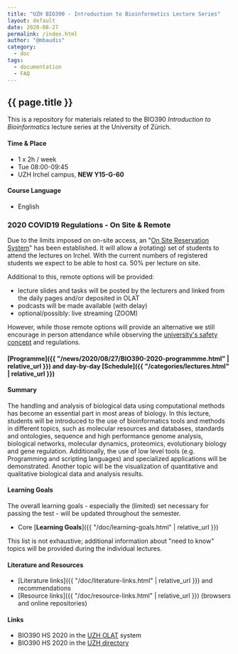 ```yaml
---
title: "UZH BIO390 - Introduction to Bioinformatics Lecture Series"
layout: default
date: 2020-08-27
permalink: /index.html
author: "@mbaudis"
category:
  - doc
tags:
  - documentation
  - FAQ
---
```


## {{ page.title }}

This is a repository for materials related to the BIO390 _Introduction to Bioinformatics_ lecture series at the University of Zürich.

#### Time & Place

* 1 x 2h / week
* Tue 08:00-09:45
* UZH Irchel campus, **NEW Y15-G-60**

#### Course Language

* English

### 2020 COVID19 Regulations - On Site & Remote

Due to the limits imposed on on-site access, an "[On Site Reservation System](https://lms.uzh.ch/auth/RepositoryEntry/16814276758/CourseNode/102334338362995)"
has been established. It will allow a (rotating) set of students to attend the
lectures on Irchel. With the current numbers of registered students we expect to
be able to host ca. 50% per lecture on site.

Additional to this, remote options will be provided:

* lecture slides and tasks will be posted by the lecturers and linked from the
daily pages and/or deposited in OLAT
* podcasts will be made available (with delay)
* optional/possibly: live streaming (ZOOM)

However, while those remote options will provide an alternative we still encourage
in person attendance while observing the [university's safety concept](https://www.uzh.ch/cmsssl/en/about/coronavirus/safetyconcept.html) and regulations.

#### [Programme]({{ "/news/2020/08/27/BIO390-2020-programmme.html" | relative_url }}) and day-by-day [Schedule]({{ "/categories/lectures.html" | relative_url }})

#### Summary

The handling and analysis of biological data using computational methods has become an essential part in most areas of biology. In this lecture, students will be introduced to the use of bioinformatics tools and methods in different topics, such as molecular resources and databases, standards and ontologies, sequence and high performance genome analysis, biological networks, molecular dynamics, proteomics, evolutionary biology and gene regulation. Additionally, the use of low level tools (e.g. Programming and scripting languages) and specialized applications will be demonstrated. Another topic will be the visualization of quantitative and qualitative biological data and analysis results.

#### Learning Goals

The overall learning goals - especially the (limited) set necessary for passing the test - will be updated throughout the semester.

* Core [__Learning Goals__]({{ "/doc/learning-goals.html" | relative_url }})

This list is not exhaustive; additional information about "need to know" topics
will be provided during the individual lectures.

#### Literature and Resources

* [Literature links]({{ "/doc/literature-links.html" | relative_url }}) and recommendations
* [Resource links]({{ "/doc/resource-links.html" | relative_url }}) (browsers and online repositories)

#### Links

* BIO390 HS 2020 in the [UZH OLAT](https://lms.uzh.ch/auth/RepositoryEntry/16814276758/CourseNode/85421310414617) system
* BIO390 HS 2020 in the [UZH directory](https://studentservices.uzh.ch/uzh/anonym/vvz/index.html?#/details/2020/003/SM/51009472)
